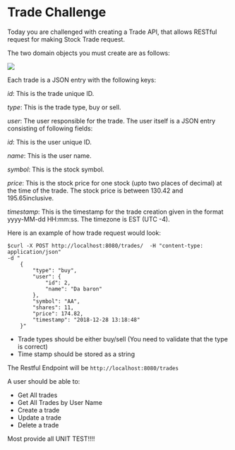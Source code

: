 # Trade Challenge

Today you are challenged with creating a Trade API, that allows RESTful request for making Stock Trade request.

The two domain objects you must create are as follows:

![](./uml.png)



Each trade is a JSON entry with the following keys:

_id_: This is the trade unique ID.

_type_: This is the trade type, buy or sell.

_user_: The user responsible for the trade. The user itself is a JSON entry consisting of following fields:

_id_: This is the user unique ID.

_name_: This is the user name.

_symbol_: This is the stock symbol.

_price_: This is the stock price for one stock (upto two places of decimal) at the time of the trade. The stock price is between 130.42 and 195.65inclusive.

_timestamp_: This is the timestamp for the trade creation given in the format yyyy-MM-dd HH:mm:ss. The timezone is EST (UTC -4).

Here is an example of how trade request would look:

```
$curl -X POST http://localhost:8080/trades/  -H "content-type: application/json"
-d "
    {
        "type": "buy",
        "user": {
            "id": 2,
            "name": "Da baron"
        },
        "symbol": "AA",
        "shares": 11,
        "price": 174.82,
        "timestamp": "2018-12-28 13:18:48"
    }"
```

* Trade types should be either buy/sell (You need to validate that the type is correct)
* Time stamp should be stored as a string

The Restful Endpoint will be `http://localhost:8080/trades`

A user should be able to:

* Get All trades
* Get All Trades by User Name
* Create a trade
* Update a trade
* Delete a trade

Most provide all UNIT TEST!!!!